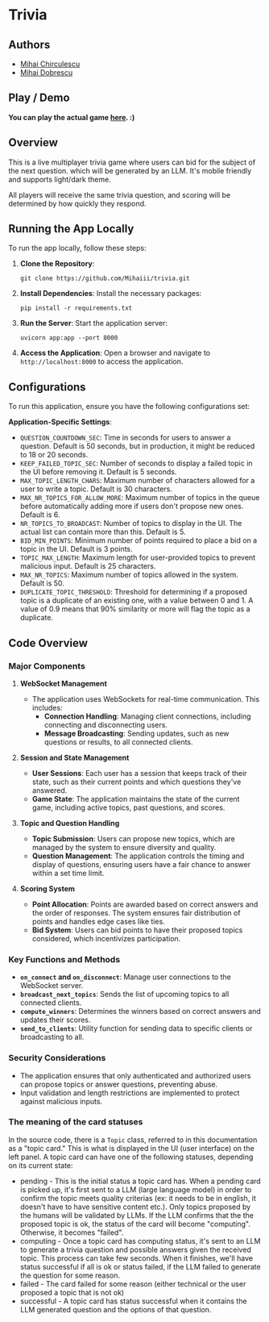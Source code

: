 
# Trivia

## Authors
- [Mihai Chirculescu](https://github.com/Mihaiii)
- [Mihai Dobrescu](https://github.com/mihaidobrescu1111)

## Play / Demo
**You can play the actual game [here](https://mihaiii-trivia.hf.space). :)**

## Overview
This is a live multiplayer trivia game where users can bid for the subject of the next question. which will be generated by an LLM. It's mobile friendly and supports light/dark theme.

All players will receive the same trivia question, and scoring will be determined by how quickly they respond.

## Running the App Locally
To run the app locally, follow these steps:

1. **Clone the Repository**:
   ```
   git clone https://github.com/Mihaiii/trivia.git
   ```

2. **Install Dependencies**:
   Install the necessary packages:
   ```
   pip install -r requirements.txt
   ```

3. **Run the Server**:
   Start the application server:
   ```
   uvicorn app:app --port 8000
   ```

4. **Access the Application**:
   Open a browser and navigate to `http://localhost:8000` to access the application.

## Configurations
To run this application, ensure you have the following configurations set:

**Application-Specific Settings**:
   - `QUESTION_COUNTDOWN_SEC`: Time in seconds for users to answer a question. Default is 50 seconds, but in production, it might be reduced to 18 or 20 seconds.
   - `KEEP_FAILED_TOPIC_SEC`: Number of seconds to display a failed topic in the UI before removing it. Default is 5 seconds.
   - `MAX_TOPIC_LENGTH_CHARS`: Maximum number of characters allowed for a user to write a topic. Default is 30 characters.
   - `MAX_NR_TOPICS_FOR_ALLOW_MORE`: Maximum number of topics in the queue before automatically adding more if users don't propose new ones. Default is 6.
   - `NR_TOPICS_TO_BROADCAST`: Number of topics to display in the UI. The actual list can contain more than this. Default is 5.
   - `BID_MIN_POINTS`: Minimum number of points required to place a bid on a topic in the UI. Default is 3 points.
   - `TOPIC_MAX_LENGTH`: Maximum length for user-provided topics to prevent malicious input. Default is 25 characters.
   - `MAX_NR_TOPICS`: Maximum number of topics allowed in the system. Default is 50.
   - `DUPLICATE_TOPIC_THRESHOLD`: Threshold for determining if a proposed topic is a duplicate of an existing one, with a value between 0 and 1. A value of 0.9 means that 90% similarity or more will flag the topic as a duplicate.

## Code Overview

### Major Components

1. **WebSocket Management**
   - The application uses WebSockets for real-time communication. This includes:
     - **Connection Handling**: Managing client connections, including connecting and disconnecting users.
     - **Message Broadcasting**: Sending updates, such as new questions or results, to all connected clients.

2. **Session and State Management**
   - **User Sessions**: Each user has a session that keeps track of their state, such as their current points and which questions they've answered.
   - **Game State**: The application maintains the state of the current game, including active topics, past questions, and scores.

3. **Topic and Question Handling**
   - **Topic Submission**: Users can propose new topics, which are managed by the system to ensure diversity and quality.
   - **Question Management**: The application controls the timing and display of questions, ensuring users have a fair chance to answer within a set time limit.

4. **Scoring System**
   - **Point Allocation**: Points are awarded based on correct answers and the order of responses. The system ensures fair distribution of points and handles edge cases like ties.
   - **Bid System**: Users can bid points to have their proposed topics considered, which incentivizes participation.

### Key Functions and Methods

- **`on_connect` and `on_disconnect`**: Manage user connections to the WebSocket server.
- **`broadcast_next_topics`**: Sends the list of upcoming topics to all connected clients.
- **`compute_winners`**: Determines the winners based on correct answers and updates their scores.
- **`send_to_clients`**: Utility function for sending data to specific clients or broadcasting to all.

### Security Considerations
- The application ensures that only authenticated and authorized users can propose topics or answer questions, preventing abuse.
- Input validation and length restrictions are implemented to protect against malicious inputs.

### The meaning of the card statuses

In the source code, there is a `Topic` class, referred to in this documentation as a "topic card." This is what is displayed in the UI (user interface) on the left panel. A topic card can have one of the following statuses, depending on its current state:

- pending - This is the initial status a topic card has. When a pending card is picked up, it's first sent to a LLM (large language model) in order to confirm the topic meets quality criterias (ex: it needs to be in english, it doesn't have to have sensitive content etc.). Only topics proposed by the humans will be validated by LLMs. If the LLM confirms that the the proposed topic is ok, the status of the card will become "computing". Otherwise, it becomes "failed".
- computing - Once a topic card has computing status, it's sent to an LLM to generate a trivia question and possible answers given the received topic. This process can take few seconds. When it finishes, we'll have status successful if all is ok or status failed, if the LLM failed to generate the question for some reason.
- failed - The card failed for some reason (either technical or the user proposed a topic that is not ok)
- successful - A topic card has status successful when it contains the LLM generated question and the options of that question.
